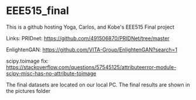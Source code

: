 # EEE515_final

This is a github hosting Yoga, Carlos, and Kobe's EEE515 Final project

Links:
PRIDnet: https://github.com/491506870/PRIDNet/tree/master

EnlightenGAN: https://github.com/VITA-Group/EnlightenGAN?search=1 

scipy.toimage fix: https://stackoverflow.com/questions/57545125/attributeerror-module-scipy-misc-has-no-attribute-toimage

The final datasets are located on our local PC. The final results are shown in the pictures folder
